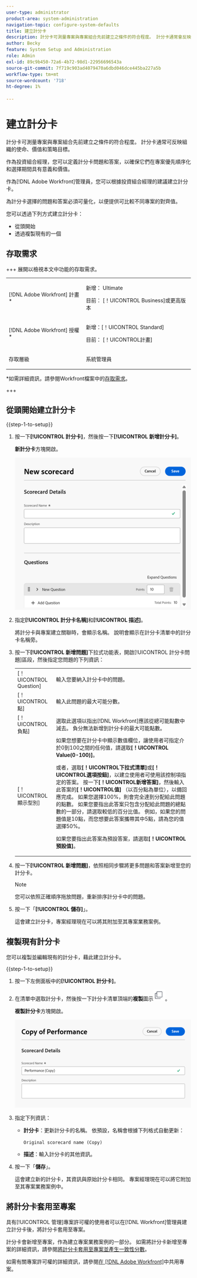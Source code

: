 ```yaml
---
user-type: administrator
product-area: system-administration
navigation-topic: configure-system-defaults
title: 建立計分卡
description: 計分卡可測量專案與專案組合先前建立之條件的符合程度。 計分卡通常會反映組織的使命、價值和策略目標。Portfolio經理通常會定義計分卡問題和答案，以確保它們在專案優先順序設定和選擇期間具有意義和價值。  [!DNL Adobe Workfront] 管理員會根據投資組合經理的建議來建置計分卡。
author: Becky
feature: System Setup and Administration
role: Admin
exl-id: 89c9b450-72a6-4b72-98d1-22956696543a
source-git-commit: 7f719c903ad4079470a6dbd046dce445ba227a5b
workflow-type: tm+mt
source-wordcount: '718'
ht-degree: 1%

---
```


# 建立計分卡

<!--Audited: 05/2025-->

<!--DON'T DELETE, DRAFT OR HIDE THIS ARTICLE. IT IS LINKED TO THE PRODUCT, THROUGH THE CONTEXT SENSITIVE HELP LINKS.-->

<!--<span class="preview">The highlighted information on this page refers to functionality not yet generally available. It is available only in the Preview environment for all customers. The same features will also be available in the Production environment for all customers after a week from the Preview release. </span>   

<span class="preview">For more information, see [Interface modernization](/help/quicksilver/product-announcements/product-releases/interface-modernization/interface-modernization.md). </span>-->

計分卡可測量專案與專案組合先前建立之條件的符合程度。 計分卡通常可反映組織的使命、價值和策略目標。

作為投資組合經理，您可以定義計分卡問題和答案，以確保它們在專案優先順序化和選擇期間具有意義和價值。

作為[!DNL Adobe Workfront]管理員，您可以根據投資組合經理的建議建立計分卡。

為計分卡選擇的問題和答案必須可量化，以便提供可比較不同專案的對齊值。

您可以透過下列方式建立計分卡：

* 從頭開始
* 透過複製現有的一個

## 存取需求

+++ 展開以檢視本文中功能的存取需求。

<table style="table-layout:auto"> 
 <col> 
 <col> 
 <tbody> 
  <tr> 
   <td role="rowheader">[!DNL Adobe Workfront] 計畫*</td> 
   <td> <p>新增： Ultimate</p>
   <p>目前： [！UICONTROL Business]或更高版本</p> 
   </td> 
  </tr> 
  <tr> 
   <td role="rowheader">[!DNL Adobe Workfront] 授權*</td> 
   <td><p>新增：[！UICONTROL Standard]</p>
   <p>目前： [！UICONTROL計畫]</p>
   </td> 
  </tr> 
   <tr> 
   <td role="rowheader"><p>存取層級</p></td> 
   <td><p>系統管理員</p>
   </td> 
  </tr>
 </tbody> 
</table>

*如需詳細資訊，請參閱Workfront檔案中的[存取需求](/help/quicksilver/administration-and-setup/add-users/access-levels-and-object-permissions/access-level-requirements-in-documentation.md)。

+++

## 從頭開始建立計分卡

{{step-1-to-setup}}

1. 按一下&#x200B;**[!UICONTROL 計分卡]**，然後按一下&#x200B;**[!UICONTROL 新增計分卡]**。

   **新計分卡**&#x200B;方塊開啟。

   ![新計分卡方塊](assets/new-scorecard-350x173.png)

1. 指定&#x200B;**[!UICONTROL 計分卡名稱]**&#x200B;和&#x200B;**[!UICONTROL 描述]**。

   將計分卡與專案建立關聯時，會顯示名稱。 說明會顯示在計分卡清單中的計分卡名稱旁。

1. 按一下&#x200B;**[!UICONTROL 新增問題]**&#x200B;下拉式功能表，開啟[!UICONTROL 計分卡問題]區段，然後指定您問題的下列資訊：

   <table style="table-layout:auto"> 
    <col> 
    <col> 
    <tbody> 
     <tr> 
      <td role="rowheader">[！UICONTROL Question]</td> 
      <td>輸入您要納入計分卡中的問題。</td> 
     </tr> 
     <tr> 
      <td role="rowheader">[！UICONTROL點]</td> 
      <td>輸入此問題的最大可能分數。</td> 
     </tr> 
     <tr> 
      <td role="rowheader">[！UICONTROL負點]</td> 
      <td>選取此選項以指出[!DNL Workfront]應該從總可能點數中減去。 負分無法新增到計分卡的最大可能點數。</td> 
     </tr> 
     <tr> 
      <td role="rowheader">[！UICONTROL顯示型別]</td> 
      <td>如果您想要在計分卡中顯示數值欄位，讓使用者可指定介於0到100之間的任何值，請選取<strong>[！UICONTROL Value(0-100)]</strong>。<p>或者，選取<strong>[！UICONTROL下拉式清單]</strong>或<strong>[！UICONTROL選項按鈕]</strong>，以建立使用者可使用該控制項指定的答案。 按一下<strong>[！UICONTROL新增答案]</strong>，然後輸入此答案的<strong>[！UICONTROL值]</strong> （以百分點為單位），以備回應完成。 如果您選擇100%，則會完全達到分配給此問題的點數。 如果您要指出此答案只包含分配給此問題的總點數的一部分，請選取較低的百分比值。 例如，如果您的問題值是10點，而您想要此答案攜帶其中5點，請為您的值選擇50%。</p>
      <p>如果您要指出此答案為預設答案，請選取<strong>[！UICONTROL預設值]</strong>。</strong></p>
     </tr> 
    </tbody> 
   </table>

1. 按一下&#x200B;**[!UICONTROL 新增問題]**，依照相同步驟將更多問題和答案新增至您的計分卡。

   >[!NOTE]
   >
   >您可以依照正確順序拖放問題，重新排序計分卡中的問題。

1. 按一下「**[!UICONTROL 儲存]**」。

   這會建立計分卡，專案經理現在可以將其附加至其專案業務案例。

## 複製現有計分卡

您可以複製並編輯現有的計分卡，藉此建立計分卡。

{{step-1-to-setup}}

1. 按一下左側面板中的&#x200B;**[!UICONTROL 計分卡]**。
1. 在清單中選取計分卡，然後按一下計分卡清單頂端的&#x200B;**複製**&#x200B;圖示![複製計分卡圖示](assets/copy-scorecard-icon.png)。

   **複製計分卡**&#x200B;方塊開啟。

   ![複製計分卡方塊](assets/copy-scorecard-box.png)

1. 指定下列資訊：

   * **計分卡**：更新計分卡的名稱。  依預設，名稱會根據下列格式自動更新：

     `Original scorecard name (Copy)`
   * **描述**：輸入計分卡的其他資訊。
1. 按一下「**儲存**」。

   這會建立新的計分卡，其資訊與原始計分卡相同。 專案經理現在可以將它附加至其專案業務案例中。

## 將計分卡套用至專案

具有[!UICONTROL 管理]專案許可權的使用者可以在[!DNL Workfront]管理員建立計分卡後，將計分卡套用至專案。

計分卡會新增至專案，作為建立專案業務案例的一部分。 如需將計分卡新增至專案的詳細資訊，請參閱[將計分卡套用至專案並產生一致性分數](../../../manage-work/projects/define-a-business-case/apply-scorecard-to-project-to-generate-alignment-score.md)。

如需有關專案許可權的詳細資訊，請參閱[在 [!DNL Adobe Workfront]](../../../workfront-basics/grant-and-request-access-to-objects/share-a-project.md)中共用專案。


